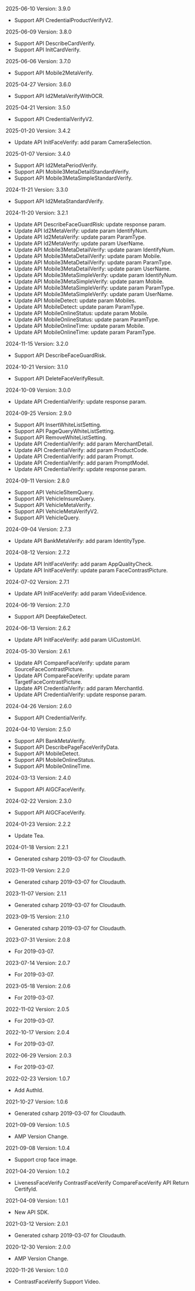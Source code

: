 2025-06-10 Version: 3.9.0
- Support API CredentialProductVerifyV2.


2025-06-09 Version: 3.8.0
- Support API DescribeCardVerify.
- Support API InitCardVerify.


2025-06-06 Version: 3.7.0
- Support API Mobile2MetaVerify.


2025-04-27 Version: 3.6.0
- Support API Id2MetaVerifyWithOCR.


2025-04-21 Version: 3.5.0
- Support API CredentialVerifyV2.


2025-01-20 Version: 3.4.2
- Update API InitFaceVerify: add param CameraSelection.


2025-01-07 Version: 3.4.0
- Support API Id2MetaPeriodVerify.
- Support API Mobile3MetaDetailStandardVerify.
- Support API Mobile3MetaSimpleStandardVerify.


2024-11-21 Version: 3.3.0
- Support API Id2MetaStandardVerify.


2024-11-20 Version: 3.2.1
- Update API DescribeFaceGuardRisk: update response param.
- Update API Id2MetaVerify: update param IdentifyNum.
- Update API Id2MetaVerify: update param ParamType.
- Update API Id2MetaVerify: update param UserName.
- Update API Mobile3MetaDetailVerify: update param IdentifyNum.
- Update API Mobile3MetaDetailVerify: update param Mobile.
- Update API Mobile3MetaDetailVerify: update param ParamType.
- Update API Mobile3MetaDetailVerify: update param UserName.
- Update API Mobile3MetaSimpleVerify: update param IdentifyNum.
- Update API Mobile3MetaSimpleVerify: update param Mobile.
- Update API Mobile3MetaSimpleVerify: update param ParamType.
- Update API Mobile3MetaSimpleVerify: update param UserName.
- Update API MobileDetect: update param Mobiles.
- Update API MobileDetect: update param ParamType.
- Update API MobileOnlineStatus: update param Mobile.
- Update API MobileOnlineStatus: update param ParamType.
- Update API MobileOnlineTime: update param Mobile.
- Update API MobileOnlineTime: update param ParamType.


2024-11-15 Version: 3.2.0
- Support API DescribeFaceGuardRisk.


2024-10-21 Version: 3.1.0
- Support API DeleteFaceVerifyResult.


2024-10-09 Version: 3.0.0
- Update API CredentialVerify: update response param.


2024-09-25 Version: 2.9.0
- Support API InsertWhiteListSetting.
- Support API PageQueryWhiteListSetting.
- Support API RemoveWhiteListSetting.
- Update API CredentialVerify: add param MerchantDetail.
- Update API CredentialVerify: add param ProductCode.
- Update API CredentialVerify: add param Prompt.
- Update API CredentialVerify: add param PromptModel.
- Update API CredentialVerify: update response param.


2024-09-11 Version: 2.8.0
- Support API Vehicle5ItemQuery.
- Support API VehicleInsureQuery.
- Support API VehicleMetaVerify.
- Support API VehicleMetaVerifyV2.
- Support API VehicleQuery.


2024-09-04 Version: 2.7.3
- Update API BankMetaVerify: add param IdentityType.


2024-08-12 Version: 2.7.2
- Update API InitFaceVerify: add param AppQualityCheck.
- Update API InitFaceVerify: update param FaceContrastPicture.


2024-07-02 Version: 2.7.1
- Update API InitFaceVerify: add param VideoEvidence.


2024-06-19 Version: 2.7.0
- Support API DeepfakeDetect.


2024-06-13 Version: 2.6.2
- Update API InitFaceVerify: add param UiCustomUrl.


2024-05-30 Version: 2.6.1
- Update API CompareFaceVerify: update param SourceFaceContrastPicture.
- Update API CompareFaceVerify: update param TargetFaceContrastPicture.
- Update API CredentialVerify: add param MerchantId.
- Update API CredentialVerify: update response param.


2024-04-26 Version: 2.6.0
- Support API CredentialVerify.


2024-04-10 Version: 2.5.0
- Support API BankMetaVerify.
- Support API DescribePageFaceVerifyData.
- Support API MobileDetect.
- Support API MobileOnlineStatus.
- Support API MobileOnlineTime.


2024-03-13 Version: 2.4.0
- Support API AIGCFaceVerify.


2024-02-22 Version: 2.3.0
- Support API AIGCFaceVerify.


2024-01-23 Version: 2.2.2
- Update Tea.

2024-01-18 Version: 2.2.1
- Generated csharp 2019-03-07 for Cloudauth.

2023-11-09 Version: 2.2.0
- Generated csharp 2019-03-07 for Cloudauth.

2023-11-07 Version: 2.1.1
- Generated csharp 2019-03-07 for Cloudauth.

2023-09-15 Version: 2.1.0
- Generated csharp 2019-03-07 for Cloudauth.

2023-07-31 Version: 2.0.8
- For 2019-03-07.

2023-07-14 Version: 2.0.7
- For 2019-03-07.

2023-05-18 Version: 2.0.6
- For 2019-03-07.

2022-11-02 Version: 2.0.5
- For 2019-03-07.

2022-10-17 Version: 2.0.4
- For 2019-03-07.

2022-06-29 Version: 2.0.3
- For 2019-03-07.

2022-02-23 Version: 1.0.7
- Add AuthId.

2021-10-27 Version: 1.0.6
- Generated csharp 2019-03-07 for Cloudauth.

2021-09-09 Version: 1.0.5
- AMP Version Change.

2021-09-08 Version: 1.0.4
- Support crop face image.

2021-04-20 Version: 1.0.2
- LivenessFaceVerify ContrastFaceVerify CompareFaceVerify API Return CertifyId.

2021-04-09 Version: 1.0.1
- New API SDK.

2021-03-12 Version: 2.0.1
- Generated csharp 2019-03-07 for Cloudauth.

2020-12-30 Version: 2.0.0
- AMP Version Change.

2020-11-26 Version: 1.0.0
- ContrastFaceVerify Support Video.

